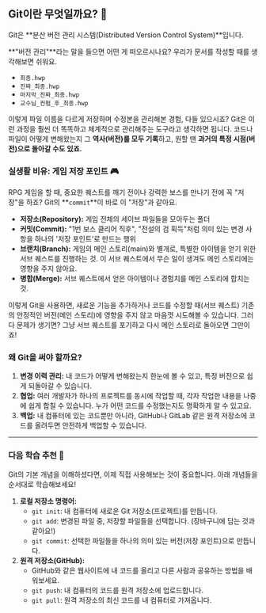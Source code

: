 ## Git이란 무엇일까요? 🧐

Git은 **분산 버전 관리 시스템(Distributed Version Control System)**입니다.

**"버전 관리"**라는 말을 들으면 어떤 게 떠오르시나요? 우리가 문서를 작성할 때를 생각해보면 쉬워요.

-   `최종.hwp`
-   `진짜_최종.hwp`
-   `마지막_진짜_최종.hwp`
-   `교수님_컨펌_후_최종.hwp`

이렇게 파일 이름을 다르게 저장하며 수정본을 관리해본 경험, 다들 있으시죠? Git은 이런 과정을 훨씬 더 똑똑하고 체계적으로 관리해주는 도구라고 생각하면 됩니다. 코드나 파일이 어떻게 변해왔는지 그 **역사(버전)를 모두 기록**하고, 원할 땐 **과거의 특정 시점(버전)으로 돌아갈 수도 있죠.**

### 실생활 비유: 게임 저장 포인트 🎮

RPG 게임을 할 때, 중요한 퀘스트를 깨기 전이나 강력한 보스를 만나기 전에 꼭 "저장"을 하죠? Git의 **`commit`**이 바로 이 "저장"과 같아요.

-   **저장소(Repository):** 게임 전체의 세이브 파일들을 모아두는 폴더
-   **커밋(Commit):** "1번 보스 클리어 직후", "전설의 검 획득"처럼 의미 있는 변경 사항을 하나의 '저장 포인트'로 만드는 행위
-   **브랜치(Branch):** 게임의 메인 스토리(main)와 별개로, 특별한 아이템을 얻기 위한 서브 퀘스트를 진행하는 것. 이 서브 퀘스트에서 무슨 일이 생겨도 메인 스토리에는 영향을 주지 않아요.
-   **병합(Merge):** 서브 퀘스트에서 얻은 아이템이나 경험치를 메인 스토리에 합치는 것.

이렇게 Git을 사용하면, 새로운 기능을 추가하거나 코드를 수정할 때(서브 퀘스트) 기존의 안정적인 버전(메인 스토리)에 영향을 주지 않고 마음껏 시도해볼 수 있습니다. 그러다 문제가 생기면? 그냥 서브 퀘스트를 포기하고 다시 메인 스토리로 돌아오면 그만이죠!

### 왜 Git을 써야 할까요?

1.  **변경 이력 관리:** 내 코드가 어떻게 변해왔는지 한눈에 볼 수 있고, 특정 버전으로 쉽게 되돌아갈 수 있습니다.
2.  **협업:** 여러 개발자가 하나의 프로젝트를 동시에 작업할 때, 각자 작업한 내용을 나중에 쉽게 합칠 수 있습니다. 누가 어떤 코드를 수정했는지도 명확하게 알 수 있고요.
3.  **백업:** 내 컴퓨터에 있는 코드뿐만 아니라, GitHub나 GitLab 같은 원격 저장소에 코드를 올려두면 안전하게 백업할 수 있습니다.

---

### 다음 학습 추천 🚀

Git의 기본 개념을 이해하셨다면, 이제 직접 사용해보는 것이 중요합니다. 아래 개념들을 순서대로 학습해보세요!

1.  **로컬 저장소 명령어:**
    -   `git init`: 내 컴퓨터에 새로운 Git 저장소(프로젝트)를 만듭니다.
    -   `git add`: 변경된 파일 중, 저장할 파일들을 선택합니다. (장바구니에 담는 것과 같아요!)
    -   `git commit`: 선택한 파일들을 하나의 의미 있는 버전(저장 포인트)으로 만듭니다.
2.  **원격 저장소(GitHub):**
    -   GitHub와 같은 웹사이트에 내 코드를 올리고 다른 사람과 공유하는 방법을 배워보세요.
    -   `git push`: 내 컴퓨터의 코드를 원격 저장소에 업로드합니다.
    -   `git pull`: 원격 저장소의 최신 코드를 내 컴퓨터로 가져옵니다.
    
